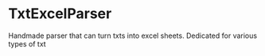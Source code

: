 # TxtExcelParser
Handmade parser that can turn txts into excel sheets. Dedicated for various types of txt

